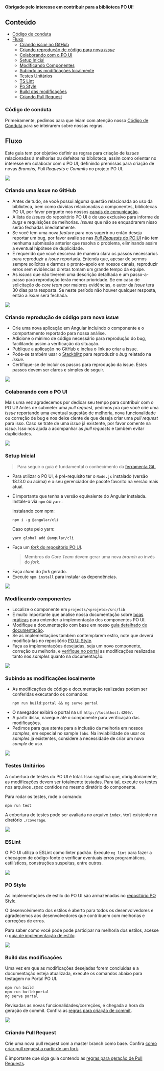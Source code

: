 [comment]: # (@label Contribuindo para o PO UI)
[comment]: # (@link guides/development-flow)

#### Obrigado pelo interesse em contribuir para a biblioteca PO UI!

## Conteúdo

- [Código de conduta](guides/development-flow#code-of-conduct)
- [Fluxo](guides/development-flow#flow)
  - [Criando *issue* no GitHub](guides/development-flow#create-issue)
  - [Criando reprodução de código para nova *issue*](guides/development-flow#code-reproduction)
  - [Colaborando com o PO UI](guides/development-flow#contribute)
  - [Setup Inicial](guides/development-flow#setup)
  - [Modificando Componentes](guides/development-flow#modifying-components)
  - [Subindo as modificações localmente](guides/development-flow#preview-changes)
  - [Testes Unitários](guides/development-flow#tests)
  - [TS Lint](guides/development-flow#lint)
  - [Po Style](guides/development-flow#po-style)
  - [Build das modificações](guides/development-flow#build)
  - [Criando Pull Request](guides/development-flow#pr)

<a id="code-of-conduct"></a>
### Código de conduta
Primeiramente, pedimos para que leiam com atenção nosso [Código de Conduta](https://github.com/po-ui/po-angular/blob/master/CODE_OF_CONDUCT.md) para se inteirarem sobre nossas regras.

<a id="flow"></a>
## Fluxo
Este guia tem por objetivo definir as regras para criação de *Issues* relacionadas à melhorias ou defeitos na biblioteca, assim como orientar no interesse em colaborar com o PO UI, definindo premissas para criação de novas *Branchs*, *Pull Requests* e *Commits* no projeto PO UI. 

<div>
  <div class="card-list-item">
    <a id="create-issue"></a>
    <div class="po-row">
      <div class="po-pl-md-5 po-pr-lg-5">
        <img class="card-list-icon" src="./assets/graphics/contribute/bug.png">
        <h3 class="po-font-subtitle po-pb-1">Criando uma <em>issue</em> no GitHub</h3>
        <ul>
          <li>Antes de tudo, se você possui alguma questão relacionada ao uso da biblioteca, bem como dúvidas relacionadas a componentes, bibliotecas PO UI, por favor pergunte nos nossos <a href="https://github.com/po-ui/po-angular/issues/439">canais de comunicação</a>.</li>
          <li>A lista de <em>issues</em> do repositório PO UI é de uso exclusivo para informe de <em>bugs</em> e requisições de melhorias. <em>Issues</em> que não se enquadrarem nisso serão fechadas imediatamente.</li>
          <li>Se você tem uma nova <em>feature</em> para nos sugerir ou então deseja reportar um bug, por favor avalie se nas <a href="https://github.com/po-ui/po-angular/pulls"><em>Pull Requests</em> do PO UI</a> não tem nenhuma submissão anterior que resolva o problema, eliminando assim a eventual hipótese de duplicidade.</li>
          <li>É requerido que você descreva de maneira clara os passos necessários para reproduzir a <em>issue</em> reportada. Entenda que, apesar de sermos sempre solícitos e darmos o pronto-apoio em nossos canais, reproduzir erros sem evidências diretas tomam um grande tempo da equipe.</li>
          <li>As <em>issues</em> que não tiverem uma descrição detalhada e um passo-a-passo para reprodução terão menor prioridade. Se em caso de solicitação do <em>core team</em> por maiores evidências, o autor da <em>issue</em> terá 30 dias para resposta. Se neste período não houver qualquer resposta, então a <em>issue</em> será fechada.</li>
      </ul>
      </div>
    </div>
  </div>
  
  <div class="card-list-item">
    <a id="code-reproduction"></a>
    <div class="po-row">
      <div class="po-pl-md-5 po-pr-lg-5">
        <img class="card-list-icon" src="./assets/graphics/contribute/ambiente_teste.png">
        <h3 class="po-font-subtitle po-pb-1">Criando reprodução de código para nova <em>issue</em></h3>
        <ul>
          <li>Crie uma nova aplicação em Angular incluindo o componente e o comportamento reportado para nossa análise.</li>
          <li>Adicione o mínimo de código necessário para reprodução do bug, facilitando assim a verificação da situação.</li>
          <li>Publique a aplicação no GitHub e inclua o link ao criar a issue.</li>
          <li>Pode-se também usar o <a href="https://stackblitz.com/edit/po-ui">Stackblitz</a> para reproduzir o <em>bug</em> relatado na <em>issue</em>.</li>
          <li>Certifique-se de incluir os passos para reprodução da issue. Estes passos devem ser claros e simples de seguir.</li>
        </ul>
      </div>
    </div>
  </div>
  
  <div class="card-list-item">
    <a id="contribute"></a>
    <div class="po-row">
      <div class="po-pl-md-5 po-pr-lg-5">
        <img class="card-list-icon" src="./assets/graphics/contribute/colabore.png">
        <h3 class="po-font-subtitle po-pb-1">Colaborando com o PO UI</h3>
        <p class="po-font-text">Mais uma vez agradecemos por dedicar seu tempo para contribuir com o PO UI! Antes de submeter uma <em>pull request</em>, pedimos pra que você crie uma <em>issue</em> reportando uma eventual sugestão de melhoria, nova funcionalidade ou correção de bug e nos deixe ciente de que deseja criar uma <em>pull request</em> para isso. Caso se trate de uma <em>issue</em> já existente, por favor comente na <em>issue</em>. Isso nos ajuda a acompanhar as <em>pull requests</em> e também evitar duplicidades.</p>
      </div>
    </div>
  </div>
  
  <div class="card-list-item ">
    <a id="setup"></a>
    <div class="po-row">
      <div class="po-pl-md-5 po-pr-lg-5">
        <img class="card-list-icon" src="./assets/graphics/contribute/setup.png">
        <h3 class="po-font-subtitle po-pb-1">Setup Inicial</h3>
          <blockquote>Para seguir o guia é fundamental o conhecimento da <a href="https://git-scm.com/book/en/v2">ferramenta Git.</a>
          </blockquote>
        <ul>
          <li>Para utilizar o PO UI, é pré-requisito ter o <code>Node.js</code> instalado (versão 18.13.0 ou acima) e o seu gerenciador de pacote favorito na versão mais atual.</li>
          <li>
            <p>É importante que tenha a versão equivalente do Angular instalada. Instale-o via <code>npm</code> ou <code>yarn</code>:</p>
            <p>Instalando com npm:</p>
            <pre><code>npm i -g @angular/cli</code></pre>
            <p>Caso opte pelo yarn:</p>
            <pre><code>yarn global add @angular/cli</code></pre>
          </li>
          <li>Faça um <a href="https://github.com/po-ui/po-angular"><em>fork</em> do repositório PO UI</a>.
            <blockquote>Membros do <em>Core Team</em> devem gerar uma nova <em>branch</em> ao invés do <em>fork</em>.</blockquote>
          </li>
          <li>Faça <em>clone</em> do <em>fork</em> gerado.</li>
          <li>Execute <code>npm install</code> para instalar as dependências.</li>
        </ul>
      </div>
    </div>
  </div>
  
  <div class="card-list-item ">
    <a id="modifying-components"></a>
    <div class="po-row">
      <div class="po-pl-md-5 po-pr-lg-5">
        <img class="card-list-icon" src="./assets/graphics/contribute/modificando.png">
        <h3 class="po-font-subtitle po-pb-1">Modificando componentes</h3>
        <ul>
          <li>Localize o componente em <code>projects/&lt;projeto&gt;/src/lib</code></li>
          <li>É muito importante que analise nossa documentação sobre <a href="https://github.com/po-ui/po-angular/blob/master/STYLEGUIDE.md">boas práticas</a> para entender a implementação dos componentes PO UI.</li>
          <li>Modifique a documentação com base em nosso <a href="https://github.com/po-ui/po-angular/blob/master/HOW_TO_DOCUMENT.md">guia detalhado de documentação</a>.</li>
          <li>Se as implementações também contemplarem estilo, note que deverá modificá-las no repositório <a href="guides/development-flow#po-style">PO UI Style</a>.</li>
          <li>Faça as implementações desejadas, seja um novo componente, correção ou melhoria, e <a href="guides/development-flow#preview-changes">verifique no portal</a> as modificações realizadas tanto nos <em>samples</em> quanto na documentação.</li>
        </ul>
      </div>
    </div>
  </div>
  
  <div class="card-list-item ">
    <a id="preview-changes"></a>
    <div class="po-row">
      <div class="po-pl-md-5 po-pr-lg-5">
        <img class="card-list-icon" src="./assets/graphics/contribute/rodando_local.png">
        <h3 class="po-font-subtitle po-pb-1">Subindo as modificações localmente</h3>
        <ul>
          <li><p>As modificações de código e documentação realizadas podem ser conferidas executando os comandos:</p>
            <pre><code>npm run build:portal && ng serve portal</code></pre></li>
          <li>O navegador exibirá o portal na url <code>http://localhost:4200/</code>.</li>
          <li>A partir disso, navegue até o componente para verificação das modificações.</li>
          <li>Pedimos para que atente para a inclusão da melhoria em nossos <em>samples</em>, em especial no sample <code>labs</code>. Na inviabilidade de usar os <em>samples</em> já existentes, considere a necessidade de criar um novo <em>sample</em> de uso.</li>
        </ul>
      </div>
    </div>
  </div>
  
  <div class="card-list-item ">
    <a id="tests"></a>
    <div class="po-row">
      <div class="po-pl-md-5 po-pr-lg-5">
        <img class="card-list-icon" src="./assets/graphics/contribute/teste_unitario.png">
        <h3 class="po-font-subtitle po-pb-1">Testes Unitários</h3>
        <p>A cobertura de testes do PO UI é total. Isso significa que, obrigatoriamente, as modificações devem ser totalmente testadas. Para tal, execute os testes nos arquivos <em>.spec</em> contidos no mesmo diretório do componente.</p>
        <p>Para rodar os testes, rode o comando:</p>
        <pre><code>npm run test</code></pre>
        <p>A cobertura de testes pode ser avaliada no arquivo <code>index.html</code> existente no diretório <code>./coverage</code>.
        </p>
      </div>
    </div>
  </div>
  
  <div class="card-list-item ">
    <a id="lint"></a>
    <div class="po-row">
      <div class="po-pl-md-5 po-pr-lg-5">
        <img class="card-list-icon" src="./assets/graphics/contribute/lint.png">
        <h3 class="po-font-subtitle po-pb-1">ESLint</h3>
        <p>O PO UI utiliza o ESLint como linter padrão. Execute <code>ng lint</code> para fazer a checagem de código-fonte e verificar eventuais erros programáticos, estilísticos, construções suspeitas, entre outros.</p>
      </div>
    </div>
  </div>
  
  <div class="card-list-item ">
    <a id="po-style"></a>
    <div class="po-row">
      <div class="po-pl-md-5 po-pr-lg-5">
        <img class="card-list-icon" src="./assets/graphics/contribute/css.png">
        <h3 class="po-font-subtitle po-pb-1">PO Style</h3>
        <p>As implementações de estilo do PO UI são armazenadas no <a href="https://github.com/po-ui/po-style">repositório PO Style</a>.</p>
        <p>O desenvolvimento dos estilos é aberto para todos os desenvolvedores e agradecemos aos desenvolvedores que contribuem com melhorias e correções de erros.</p>
        <p>Para saber como você pode pode participar na melhoria dos estilos, acesse o <a href="https://github.com/po-ui/po-style/blob/master/README.md">guia de implementação de estilo</a>.</p>
      </div>
    </div>
  </div>
  
  <div class="card-list-item">
    <a id="build"></a>
    <div class="po-row">
      <div class="po-pl-md-5 po-pr-lg-5">
        <img class="card-list-icon" src="./assets/graphics/contribute/build.png">
        <h3 class="po-font-subtitle po-pb-1">Build das modificações</h3>
        <p>Uma vez em que as modificações desejadas forem concluidas e a documentação esteja atualizada, execute os comandos abaixo para testagem no Portal PO UI.</p>
        <pre><code>npm run build
npm run build:portal
ng serve portal</code></pre>
        <p>Revisadas as novas funcionalidades/correções, é chegada a hora da geração de commit. Confira as <a href="https://github.com/po-ui/po-angular/blob/master/CONTRIBUTING.md#commits">regras para criação de commit</a>.</p>
      </div>
    </div>
  </div>
  
  <div class="card-list-item ">
    <a id="pr"></a>
    <div class="po-row">
      <div class="po-pl-sm-5 po-pl-md-5 po-pr-lg-5">
        <img class="card-list-icon" src="./assets/graphics/contribute/pr.png">
        <h3 class="po-font-subtitle po-pb-1">Criando Pull Request</h3>
        <p>Crie uma nova pull request com a master branch como base. Confira <a href="https://docs.github.com/en/github/collaborating-with-issues-and-pull-requests/creating-a-pull-request-from-a-fork">como criar pull request a partir de um fork</a>.</p>
        <p>É importante que siga guia contendo as <a href="https://github.com/po-ui/po-angular/blob/master/CONTRIBUTING.md#pull-requests">regras para geração de Pull Requests</a>.</p>
      </div>
    </div>
  </div>
</div>
